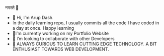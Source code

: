 नमस्ते 🙏
- 👋 Hi, I’m Arup Dash.
- In the daily learning repo, I usually commits all the code I have coded in a day at once. Happy learning
- 🔭I’m currently working on my Portfolio Website
- 👯 I’m looking to collaborate with other Developers 
- 👀 ALWAYS CURIOUS TO LEARN CUTTING EDGE TECHNOLOGY. A BIT ENTHUSIAST TOWARDS WEB DEVELOPMENT.
